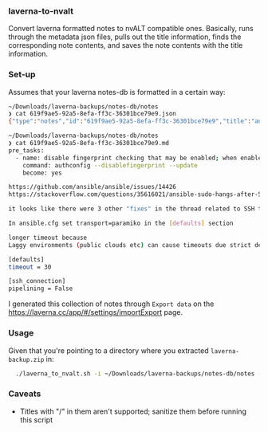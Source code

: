 ### laverna-to-nvalt

Convert laverna formatted notes to nvALT compatible ones. Basically, runs through the metadata json files, pulls out the title information, finds the corresponding note contents, and saves the note contents with the title information.

### Set-up

Assumes that your laverna notes-db is formatted in a certain way:

```bash
~/Downloads/laverna-backups/notes-db/notes
❯ cat 619f9ae5-92a5-8efa-ff3c-36301bce79e9.json
{"type":"notes","id":"619f9ae5-92a5-8efa-ff3c-36301bce79e9","title":"ansible ERROR! Timeout (12s) waiting for privilege escalation prompt","taskAll":0,"taskCompleted":0,"created":1519234507704,"updated":1519257438453,"notebookId":"0","tags":[],"isFavorite":0,"trash":0,"files":[]}

~/Downloads/laverna-backups/notes-db/notes
❯ cat 619f9ae5-92a5-8efa-ff3c-36301bce79e9.md
pre_tasks:
  - name: disable fingerprint checking that may be enabled; when enabled, causes ssh issues
    command: authconfig --disablefingerprint --update
    become: yes

https://github.com/ansible/ansible/issues/14426
https://stackoverflow.com/questions/35616021/ansible-sudo-hangs-after-5-tasks

it looks like there were 3 other "fixes" in the thread related to SSH timeout issues:

In ansible.cfg set transport=paramiko in the [defaults] section

longer timeout because
Laggy environments (public clouds etc) can cause timeouts due strict default timeout. User should be able to configure the timeout to fit their needs but context.timeout is not updating when editing ansible.cfg.

[defaults]
timeout = 30

[ssh_connection]
pipelining = False
```

I generated this collection of notes through `Export data` on the https://laverna.cc/app/#/settings/importExport page.

### Usage

Given that you're pointing to a directory where you extracted `laverna-backup.zip` in:

```bash
  ./laverna_to_nvalt.sh -i ~/Downloads/laverna-backups/notes-db/notes -o /tmp/output
```

### Caveats

- Titles with "/" in them aren't supported; sanitize them before running this script

